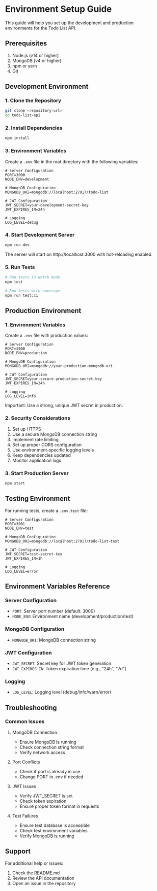 # Environment Setup Guide

This guide will help you set up the development and production environments for the Todo List API.

## Prerequisites

1. Node.js (v14 or higher)
2. MongoDB (v4 or higher)
3. npm or yarn
4. Git

## Development Environment

### 1. Clone the Repository
```bash
git clone <repository-url>
cd todo-list-api
```

### 2. Install Dependencies
```bash
npm install
```

### 3. Environment Variables
Create a `.env` file in the root directory with the following variables:

```env
# Server Configuration
PORT=3000
NODE_ENV=development

# MongoDB Configuration
MONGODB_URI=mongodb://localhost:27017/todo-list

# JWT Configuration
JWT_SECRET=your-development-secret-key
JWT_EXPIRES_IN=24h

# Logging
LOG_LEVEL=debug
```

### 4. Start Development Server
```bash
npm run dev
```

The server will start on http://localhost:3000 with hot-reloading enabled.

### 5. Run Tests
```bash
# Run tests in watch mode
npm test

# Run tests with coverage
npm run test:ci
```

## Production Environment

### 1. Environment Variables
Create a `.env` file with production values:

```env
# Server Configuration
PORT=3000
NODE_ENV=production

# MongoDB Configuration
MONGODB_URI=mongodb://your-production-mongodb-uri

# JWT Configuration
JWT_SECRET=your-secure-production-secret-key
JWT_EXPIRES_IN=24h

# Logging
LOG_LEVEL=info
```

Important: Use a strong, unique JWT secret in production.

### 2. Security Considerations

1. Set up HTTPS
2. Use a secure MongoDB connection string
3. Implement rate limiting
4. Set up proper CORS configuration
5. Use environment-specific logging levels
6. Keep dependencies updated
7. Monitor application logs

### 3. Start Production Server
```bash
npm start
```

## Testing Environment

For running tests, create a `.env.test` file:

```env
# Server Configuration
PORT=3001
NODE_ENV=test

# MongoDB Configuration
MONGODB_URI=mongodb://localhost:27017/todo-list-test

# JWT Configuration
JWT_SECRET=test-secret-key
JWT_EXPIRES_IN=1h

# Logging
LOG_LEVEL=error
```

## Environment Variables Reference

### Server Configuration
- `PORT`: Server port number (default: 3000)
- `NODE_ENV`: Environment name (development/production/test)

### MongoDB Configuration
- `MONGODB_URI`: MongoDB connection string

### JWT Configuration
- `JWT_SECRET`: Secret key for JWT token generation
- `JWT_EXPIRES_IN`: Token expiration time (e.g., "24h", "7d")

### Logging
- `LOG_LEVEL`: Logging level (debug/info/warn/error)

## Troubleshooting

### Common Issues

1. MongoDB Connection
   - Ensure MongoDB is running
   - Check connection string format
   - Verify network access

2. Port Conflicts
   - Check if port is already in use
   - Change PORT in .env if needed

3. JWT Issues
   - Verify JWT_SECRET is set
   - Check token expiration
   - Ensure proper token format in requests

4. Test Failures
   - Ensure test database is accessible
   - Check test environment variables
   - Verify MongoDB is running

## Support

For additional help or issues:
1. Check the README.md
2. Review the API documentation
3. Open an issue in the repository 